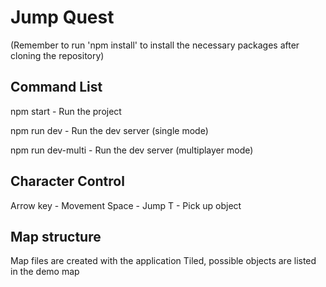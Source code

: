 # Jump Quest

(Remember to run 'npm install' to install the necessary packages after cloning the repository)
## Command List
npm start             -   Run the project

npm run dev           -   Run the dev server (single mode)

npm run dev-multi     -   Run the dev server (multiplayer mode)

## Character Control
Arrow key             -   Movement
Space                 -   Jump
T                     -   Pick up object

## Map structure
Map files are created with the application Tiled, possible objects are listed in the demo map

